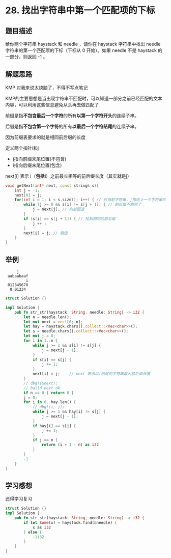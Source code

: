 # 28. 找出字符串中第一个匹配项的下标

## 题目描述

给你两个字符串 haystack 和 needle ，请你在 haystack 字符串中找出 needle 字符串的第一个匹配项的下标（下标从 0 开始）。如果 needle 不是 haystack 的一部分，则返回  -1 。

## 解题思路

KMP 对我来说太烧脑了，不得不写点笔记

KMP的主要思想是当出现字符串不匹配时，可以知道一部分之前已经匹配的文本内容，可以利用这些信息避免从头再去做匹配了

前缀是指**不包含最后一个字符**的所有**以第一个字符开头**的连续子串。

后缀是指**不包含第一个字符**的所有**以最后一个字符结尾**的连续子串。

因为前缀表要求的就是相同前后缀的长度

定义两个指针i和j
- j指向前缀末尾位置(不包含)
- i指向后缀末尾位置(包含)

next[i] 表示 i（**包括i**）之前最长相等的前后缀长度（其实就是j）

```cpp
void getNext(int* next, const string& s){
    int j = -1;
    next[0] = j;
    for(int i = 1; i < s.size(); i++) { // 对当前字符串，j指向上一个字符串的最大前后缀的位置
        while (j >= 0 && s[i] != s[j + 1]) { // 前后缀不相同了
            j = next[j]; // 向前回退
        }
        if (s[i] == s[j + 1]) { // 找到相同的前后缀
            j ++ ;
        }
        next[i] = j; // 赋值
    }
}
```

## 举例

```plaintext
     j
 aabaabaaf
         i
 012345678
  0 01234
```


```rust
struct Solution {}

impl Solution {
    pub fn str_str(haystack: String, needle: String) -> i32 {
        let n = needle.len();
        let mut next = vec![0; n];
        let hay = haystack.chars().collect::<Vec<char>>();
        let s = needle.chars().collect::<Vec<char>>();
        let mut j = 0;
        for i in 1..n {
            while j >= 1 && s[i] != s[j] {
                j = next[j - 1];
            }
            if s[i] == s[j] {
                j += 1;
            }
            next[i] = j;    // next 表示以i结尾的字符串最大前后缀长度
        }
        // dbg!(&next);
        // build next ok
        if n == 0 { return 0 }
        j = 0;
        for i in 0..hay.len() {
            // dbg!(i, j);
            while j >= 1 && hay[i] != s[j] {
                j = next[j - 1];
            }
            if hay[i] == s[j] {
                j += 1;
            }
            if j == n {
                return (i + 1 - n) as i32
            }
        }
        -1
    }
}
```
## 学习感想

还得学习复习



```rust
struct Solution {}
impl Solution {
    pub fn str_str(haystack: String, needle: String) -> i32 {
        if let Some(x) = haystack.find(&needle) {
            x as i32
        } else {
            -1i32
        }
    }
}

```